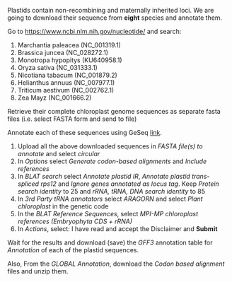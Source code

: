 Plastids contain non-recombining and maternally inherited loci. We are going to download their sequence from **eight** species and annotate them. 

Go to https://www.ncbi.nlm.nih.gov/nucleotide/ and search: 

1. Marchantia paleacea (NC_001319.1)
2. Brassica juncea (NC_028272.1)
3. Monotropa hypopitys (KU640958.1)
4. Oryza sativa (NC_031333.1) 
5. Nicotiana tabacum (NC_001879.2)
6. Helianthus annuus (NC_007977.1)
7. Triticum aestivum (NC_002762.1)
8. Zea Mayz (NC_001666.2)

Retrieve their complete chloroplast genome sequences as separate fasta files (i.e. select FASTA form and send to file)

Annotate each of these sequences using GeSeq [link](https://chlorobox.mpimp-golm.mpg.de/geseq.html). 

1. Upload all the above downloaded sequences in *FASTA file(s) to annotate* and select *circular*
2. In *Options* select *Generate codon-based alignments* and *Include references*
3. In *BLAT search* select *Annotate plastid IR*, *Annotate plastid trans-spliced rps12* and *Ignore genes annotated as locus tag*. Keep *Protein search identity* to 25 and *rRNA, tRNA, DNA search identity* to 85
4. In *3rd Party tRNA annotators* select *ARAGORN* and select *Plant chloroplast* in the genetic code
5. In the *BLAT Reference Sequences*, select *MPI-MP chloroplast references (Embryophyta CDS + rRNA)* 
6. In *Actions*, select: I have read and accept the Disclaimer and **Submit**

Wait for the results and download (save) the *GFF3* annotation table for *Annotation* of each of the plastid sequences.

Also, From the *GLOBAL* *Annotation*, download the *Codon based alignment* files and unzip them.